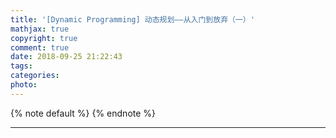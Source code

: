 ```yaml
---
title: '[Dynamic Programming] 动态规划——从入门到放弃（一）'
mathjax: true
copyright: true
comment: true
date: 2018-09-25 21:22:43
tags:
categories:
photo:
---
```


{% note default %}
{% endnote %}

<!-- more -->

---